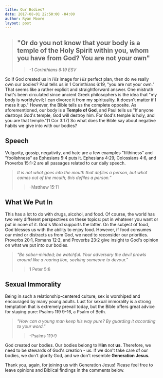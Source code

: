```yaml
---
title: Our Bodies?
date: 2017-08-01 22:50:00 -04:00
author: Ryan Moore
layout: post
---
```


> ## "Or do you not know that your body is a temple of the Holy Spirit within you, whom you have from God? You are not your own"
>
> > *-1 Corinthians 6:19 ESV*

So if God created us in *His* image for *His* perfect plan, then do we really own our bodies? Paul tells us in 1 Corinthians 6:19, "you are not your own." That seems like a rather explicit and straightforward answer. One mistruth that's been circulated since ancient Greek philosophers is the idea that "my body is worldy/evil; I can divorce it from my spirituality. It doesn't matter if I mess it up." However, the Bible tells us the complete opposite. As aforementioned, our body is a **Temple of God**, and Paul tells us "If anyone destroys God's temple, God will destroy him. For God's temple is holy, and you are that temple."(1 Cor 3:17) So what does the Bible say about negative habits we give into with our bodies?

## Speech
Vulgarity, gossip, negativity, and hate are a few examples "filthiness" and "foolishness" as Ephesians 5:4 puts it. Ephesians 4:29, Colossians 4:6, and Proverbs 15:1-2 are all passages related to our daily speech. 

> *It is not what goes into the mouth that defiles a person, but what comes out of the mouth; this defiles a person.”*
>> -Matthew 15:11

## What We Put In
This has a lot to do with drugs, alcohol, and food. Of course, the world has two very different perspectives on these topics: put in whatever you want or put in none of it. God's Word supports the latter. On the subject of food, God blesses us with the ability to enjoy food. However, if food consumes our mind or distracts us from God, we need to reconsider our priorities. Proverbs 20:1, Romans 12:2, and Proverbs 23:2 give insight to God's opinion on what we put into our bodies.

> *"Be sober-minded; be watchful. Your adversary the devil prowls around like a roaring lion, seeking someone to devour."*
>>1 Peter 5:8

## Sexual Immorality
Being in such a relationship-centered culture, sex is worshiped and encouraged by many young adults. Lust for sexual immorality is a strong temptation that is extremely prevail today, but the Bible offers great advice for staying pure: Psalms 119 9-16, a Psalm of Beth.
> *"How can a young man keep his way pure?
By guarding it according to your word."*
>> -Psalms 119:9

God created our bodies. Our bodies belong to **Him** not **us**. Therefore, we need to be stewards of God's creation - us. If we don't take care of our bodies, we don't glorify God, and we don't resemble **Generation Jesus**. 

Thank you, again, for joining us with Generation Jesus! Please feel free to leave opinions and Biblical findings in the comments below.



